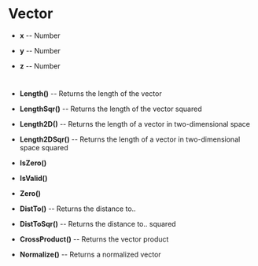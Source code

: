 # Vector
* **x** -- Number

* **y** -- Number

* **z** -- Number

#

* **Length()** -- Returns the length of the vector

* **LengthSqr()** -- Returns the length of the vector squared

* **Length2D()** -- Returns the length of a vector in two-dimensional space

* **Length2DSqr()** -- Returns the length of a vector in two-dimensional space squared

* **IsZero()**

* **IsValid()**

* **Zero()**

* **DistTo()** -- Returns the distance to..

* **DistToSqr()** -- Returns the distance to.. squared

* **CrossProduct()** -- Returns the vector product

* **Normalize()** -- Returns a normalized vector
